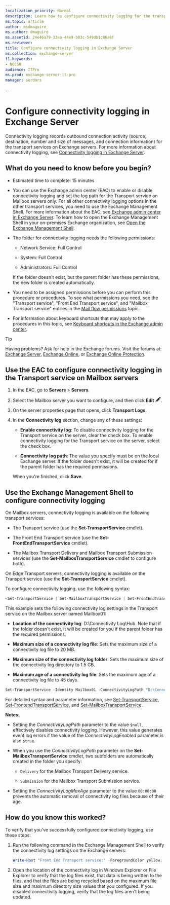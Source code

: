 ```yaml
---
localization_priority: Normal
description: Learn how to configure connectivity logging for the transport services in Exchange 2016 and Exchange 2019
ms.topic: article
author: msdmaguire
ms.author: dmaguire
ms.assetid: 24e46a79-33ea-44e9-b03c-549db1c86a6f
ms.reviewer:
title: Configure connectivity logging in Exchange Server
ms.collection: exchange-server
f1.keywords:
- NOCSH
audience: ITPro
ms.prod: exchange-server-it-pro
manager: serdars

---
```


# Configure connectivity logging in Exchange Server

Connectivity logging records outbound connection activity (source, destination, number and size of messages, and connection information) for the transport services on Exchange servers. For more information about connectivity logging, see [Connectivity logging in Exchange Server](connectivity-logging.md).

## What do you need to know before you begin?

- Estimated time to complete: 15 minutes

- You can use the Exchange admin center (EAC) to enable or disable connectivity logging and set the log path for the Transport service on Mailbox servers only. For all other connectivity logging options in the other transport services, you need to use the Exchange Management Shell. For more information about the EAC, see [Exchange admin center in Exchange Server](../../architecture/client-access/exchange-admin-center.md). To learn how to open the Exchange Management Shell in your on-premises Exchange organization, see [Open the Exchange Management Shell](https://docs.microsoft.com/powershell/exchange/open-the-exchange-management-shell).

- The folder for connectivity logging needs the following permissions:

  - Network Service: Full Control

  - System: Full Control

  - Administrators: Full Control

  If the folder doesn't exist, but the parent folder has these permissions, the new folder is created automatically.

- You need to be assigned permissions before you can perform this procedure or procedures. To see what permissions you need, see the "Transport service", "Front End Transport service", and "Mailbox Transport service" entries in the [Mail flow permissions](../../permissions/feature-permissions/mail-flow-permissions.md) topic.

- For information about keyboard shortcuts that may apply to the procedures in this topic, see [Keyboard shortcuts in the Exchange admin center](../../about-documentation/exchange-admin-center-keyboard-shortcuts.md).

> [!TIP]
> Having problems? Ask for help in the Exchange forums. Visit the forums at: [Exchange Server](https://go.microsoft.com/fwlink/p/?linkId=60612), [Exchange Online](https://go.microsoft.com/fwlink/p/?linkId=267542), or [Exchange Online Protection](https://go.microsoft.com/fwlink/p/?linkId=285351).

## Use the EAC to configure connectivity logging in the Transport service on Mailbox servers

1. In the EAC, go to **Servers** \> **Servers**.

2. Select the Mailbox server you want to configure, and then click **Edit** ![Edit icon](../../media/ITPro_EAC_EditIcon.png).

3. On the server properties page that opens, click **Transport Logs**.

4. In the **Connectivity log** section, change any of these settings:

   - **Enable connectivity log**: To disable connectivity logging for the Transport service on the server, clear the check box. To enable connectivity logging for the Transport service on the server, select the check box.

   - **Connectivity log path**: The value you specify must be on the local Exchange server. If the folder doesn't exist, it will be created for if the parent folder has the required permissions.

   When you're finished, click **Save**.

## Use the Exchange Management Shell to configure connectivity logging

On Mailbox servers, connectivity logging is available on the following transport services:

- The Transport service (use the **Set-TransportService** cmdlet).

- The Front End Transport service (use the **Set-FrontEndTransportService** cmdlet).

- The Mailbox Transport Delivery and Mailbox Transport Submission services (use the **Set-MailboxTransportService** cmdlet to configure both).

On Edge Transport servers, connectivity logging is available on the Transport service (use the **Set-TransportService** cmdlet).

To configure connectivity logging, use the following syntax:

```powershell
<Set-TransportService | Set-MailboxTransportService | Set-FrontEndTransportService> -Identity <ServerIdentity> -ConnectivityLogEnabled <$true | $false> -ConnectivityLogMaxAge <dd.hh:mm:ss> -ConnectivityLogMaxDirectorySize <Size> -ConnectivityLogMaxFileSize <Size> -ConnectivityLogPath <LocalFilePath>
```

This example sets the following connectivity log settings in the Transport service on the Mailbox server named Mailbox01:

- **Location of the connectivity log**: D:\Connectivity Log\Hub. Note that if the folder doesn't exist, it will be created for you if the parent folder has the required permissions.

- **Maximum size of a connectivity log file**: Sets the maximum size of a connectivity log file to 20 MB.

- **Maximum size of the connectivity log folder**: Sets the maximum size of the connectivity log directory to 1.5 GB.

- **Maximum age of a connectivity log file**: Sets the maximum age of a connectivity log file to 45 days.

```powershell
Set-TransportService -Identity Mailbox01 -ConnectivityLogPath "D:\Connectivity Log\Hub" -ConnectivityLogMaxFileSize 20MB -ConnectivityLogMaxDirectorySize 1.5GB -ConnectivityLogMaxAge 45.00:00:00
```

For detailed syntax and parameter information, see [Set-TransportService](https://docs.microsoft.com/powershell/module/exchange/set-transportservice), [Set-FrontendTransportService](https://docs.microsoft.com/powershell/module/exchange/set-frontendtransportservice), and [Set-MailboxTransportService](https://docs.microsoft.com/powershell/module/exchange/set-mailboxtransportservice).

 **Notes**:

- Setting the _ConnectivityLogPath_ parameter to the value `$null`, effectively disables connectivity logging. However, this value generates event log errors if the value of the _ConnectivityLogEnabled_ parameter is also `$true`.

- When you use the _ConnectivityLogPath_ parameter on the **Set-MailboxTransportService** cmdlet, two subfolders are automatically created in the folder you specify:

  - `Delivery` for the Mailbox Transport Delivery service.

  - `Submission` for the Mailbox Transport Submission service.

- Setting the _ConnectivityLogMaxAge_ parameter to the value `00:00:00` prevents the automatic removal of connectivity log files because of their age.

## How do you know this worked?

To verify that you've successfully configured connectivity logging, use these steps:

1. Run the following command in the Exchange Management Shell to verify the connectivity log settings on the Exchange servers:

   ```powershell
   Write-Host "Front End Transport service:" -ForegroundColor yellow; Get-FrontEndTransportService | Format-List Name,ConnectivityLog*; Write-Host "Mailbox Transport Submission and Mailbox Transport Delivery services:" -ForegroundColor yellow; Get-MailboxTransportService | Format-List Name,ConnectivityLog*; Write-Host "Transport service:" -ForegroundColor yellow; Get-TransportService | Format-List Name,ConnectivityLog*
   ```

2. Open the location of the connectivity log in Windows Explorer or File Explorer to verify that the log files exist, that data is being written to the files, and that the files are being recycled based on the maximum file size and maximum directory size values that you configured. If you disabled connectivity logging, verify that the log files aren't being updated.
